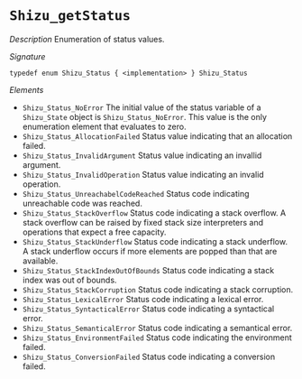 # `Shizu_getStatus`

*Description*
Enumeration of status values.

*Signature*
```
typedef enum Shizu_Status { <implementation> } Shizu_Status
```

*Elements*
- `Shizu_Status_NoError` The initial value of the status variable of a `Shizu_State` object is `Shizu_Status_NoError`.
  This value is the only enumeration element that evaluates to zero.
- `Shizu_Status_AllocationFailed` Status value indicating that an allocation failed.
- `Shizu_Status_InvalidArgument` Status value indicating an invallid argument.
- `Shizu_Status_InvalidOperation` Status value indicating an invalid operation.
- `Shizu_Status_UnreachabelCodeReached` Status code indicating unreachable code was reached.
- `Shizu_Status_StackOverflow` Status code indicating a stack overflow.
  A stack overflow can be raised by fixed stack size interpreters and operations that expect a free capacity.
- `Shizu_Status_StackUnderflow` Status code indicating a stack underflow.
  A stack underflow occurs if more elements are popped than that are available.
- `Shizu_Status_StackIndexOutOfBounds` Status code indicating a stack index was out of bounds.
- `Shizu_Status_StackCorruption` Status code indicating a stack corruption.
- `Shizu_Status_LexicalError` Status code indicating a lexical error.
- `Shizu_Status_SyntacticalError` Status code indicating a syntactical error.
- `Shizu_Status_SemanticalError` Status code indicating a semantical error.
- `Shizu_Status_EnvironmentFailed` Status code indicating the environment failed.
- `Shizu_Status_ConversionFailed` Status code indicating a conversion failed.
